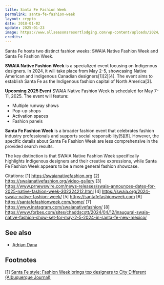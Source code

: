 ```yaml
---
title: Santa Fe Fashion Week
permalink: santa-fe-fashion-week
layout: crypto
date: 2018-01-02
update: 2025-01-23
image: https://www.allseasonsresortlodging.com/wp-content/uploads/2024/03/swaia-indigenous-fashion-week-models.jpeg
credits:
---
```



Santa Fe hosts two distinct fashion weeks: SWAIA Native Fashion Week and Santa Fe Fashion Week.

**SWAIA Native Fashion Week** is a specialized event focusing on Indigenous designers. In 2024, it will take place from May 2-5, showcasing Native American and Indigenous Canadian designers[1][2][4]. The event aims to establish Santa Fe as the Indigenous fashion capital of North America[3].

**Upcoming 2025 Event**
SWAIA Native Fashion Week is scheduled for May 7-11, 2025. The event will feature:
- Multiple runway shows
- Pop-up shops
- Activation spaces
- Fashion panels

**Santa Fe Fashion Week** is a broader fashion event that celebrates fashion industry professionals and supports social responsibility[5][6]. However, the specific details about Santa Fe Fashion Week are less comprehensive in the provided search results.

The key distinction is that SWAIA Native Fashion Week specifically highlights Indigenous designers and their creative expressions, while Santa Fe Fashion Week appears to be a more general fashion showcase.

Citations:
[1] https://swaianativefashion.org
[2] https://swaianativefashion.org/video-gallery
[3] https://www.prnewswire.com/news-releases/swaia-announces-dates-for-2025-native-fashion-week-302324212.html
[4] https://swaia.org/2024-swaia-native-fashion-week/
[5] https://santafefashionweek.com
[6] https://santafefashionweek.com/home/
[7] https://www.instagram.com/swaianativefashion/
[8] https://www.forbes.com/sites/chaddscott/2024/04/12/inaugural-swaia-native-fashion-show-set-for-may-2-5-2024-in-santa-fe-new-mexico/

## See also

+ [Adrian Dana](dana-adrian)

## Footnotes

[[1]](#a1) <span id="f1"></span> [Santa Fe style: Fashion Week brings top designers to City Different (Albuquerque Journal)](https://www.abqjournal.com/1185192/fashion-week-brings-top-designers-to-city-different.html)
